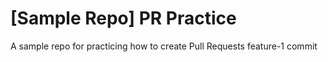 # [Sample Repo] PR Practice
A sample repo for practicing how to create Pull Requests
feature-1 commit
